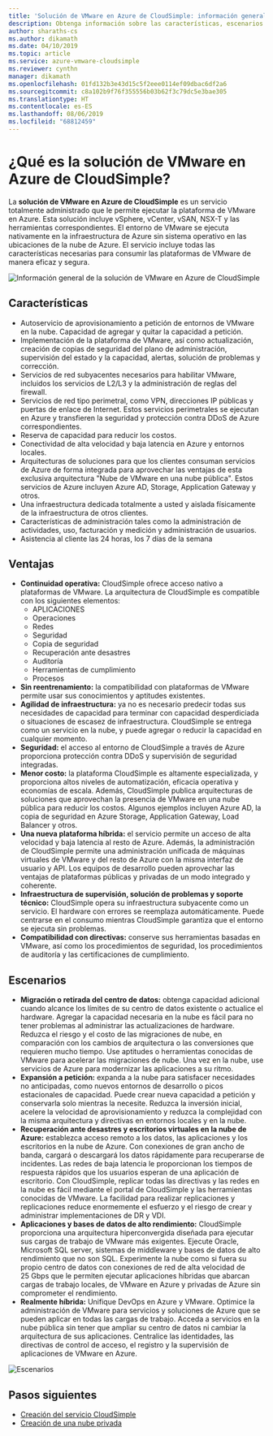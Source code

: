 ```yaml
---
title: 'Solución de VMware en Azure de CloudSimple: información general'
description: Obtenga información sobre las características, escenarios y ventajas de la solución de VMware en Azure del servicio CloudSimple.
author: sharaths-cs
ms.author: dikamath
ms.date: 04/10/2019
ms.topic: article
ms.service: azure-vmware-cloudsimple
ms.reviewer: cynthn
manager: dikamath
ms.openlocfilehash: 01fd132b3e43d15c5f2eee0114ef09dbac6df2a6
ms.sourcegitcommit: c8a102b9f76f355556b03b62f3c79dc5e3bae305
ms.translationtype: HT
ms.contentlocale: es-ES
ms.lasthandoff: 08/06/2019
ms.locfileid: "68812459"
---
```

# <a name="what-is-vmware-solution-on-azure-by-cloudsimple"></a>¿Qué es la solución de VMware en Azure de CloudSimple?

La **solución de VMware en Azure de CloudSimple** es un servicio totalmente administrado que le permite ejecutar la plataforma de VMware en Azure. Esta solución incluye vSphere, vCenter, vSAN, NSX-T y las herramientas correspondientes.
El entorno de VMware se ejecuta nativamente en la infraestructura de Azure sin sistema operativo en las ubicaciones de la nube de Azure. El servicio incluye todas las características necesarias para consumir las plataformas de VMware de manera eficaz y segura.

![Información general de la solución de VMware en Azure de CloudSimple](media/azure-vmware-solution-by-cloudsimple.png)

## <a name="features"></a>Características

* Autoservicio de aprovisionamiento a petición de entornos de VMware en la nube. Capacidad de agregar y quitar la capacidad a petición.
* Implementación de la plataforma de VMware, así como actualización, creación de copias de seguridad del plano de administración, supervisión del estado y la capacidad, alertas, solución de problemas y corrección.
* Servicios de red subyacentes necesarios para habilitar VMware, incluidos los servicios de L2/L3 y la administración de reglas del firewall.
* Servicios de red tipo perimetral, como VPN, direcciones IP públicas y puertas de enlace de Internet. Estos servicios perimetrales se ejecutan en Azure y transfieren la seguridad y protección contra DDoS de Azure correspondientes.
* Reserva de capacidad para reducir los costos.
* Conectividad de alta velocidad y baja latencia en Azure y entornos locales.
* Arquitecturas de soluciones para que los clientes consuman servicios de Azure de forma integrada para aprovechar las ventajas de esta exclusiva arquitectura "Nube de VMware en una nube pública". Estos servicios de Azure incluyen Azure AD, Storage, Application Gateway y otros.
* Una infraestructura dedicada totalmente a usted y aislada físicamente de la infraestructura de otros clientes.
* Características de administración tales como la administración de actividades, uso, facturación y medición y administración de usuarios.
* Asistencia al cliente las 24 horas, los 7 días de la semana

## <a name="benefits"></a>Ventajas

* **Continuidad operativa:** CloudSimple ofrece acceso nativo a plataformas de VMware. La arquitectura de CloudSimple es compatible con los siguientes elementos:
  * APLICACIONES
  * Operaciones
  * Redes
  * Seguridad
  * Copia de seguridad
  * Recuperación ante desastres
  * Auditoría
  * Herramientas de cumplimiento
  * Procesos
* **Sin reentrenamiento:** la compatibilidad con plataformas de VMware permite usar sus conocimientos y aptitudes existentes.
* **Agilidad de infraestructura:** ya no es necesario predecir todas sus necesidades de capacidad para terminar con capacidad desperdiciada o situaciones de escasez de infraestructura. CloudSimple se entrega como un servicio en la nube, y puede agregar o reducir la capacidad en cualquier momento.
* **Seguridad:** el acceso al entorno de CloudSimple a través de Azure proporciona protección contra DDoS y supervisión de seguridad integradas.
* **Menor costo:** la plataforma CloudSimple es altamente especializada, y proporciona altos niveles de automatización, eficacia operativa y economías de escala. Además, CloudSimple publica arquitecturas de soluciones que aprovechan la presencia de VMware en una nube pública para reducir los costos. Algunos ejemplos incluyen Azure AD, la copia de seguridad en Azure Storage, Application Gateway, Load Balancer y otros.
* **Una nueva plataforma híbrida:** el servicio permite un acceso de alta velocidad y baja latencia al resto de Azure. Además, la administración de CloudSimple permite una administración unificada de máquinas virtuales de VMware y del resto de Azure con la misma interfaz de usuario y API. Los equipos de desarrollo pueden aprovechar las ventajas de plataformas públicas y privadas de un modo integrado y coherente.
* **Infraestructura de supervisión, solución de problemas y soporte técnico:** CloudSimple opera su infraestructura subyacente como un servicio. El hardware con errores se reemplaza automáticamente. Puede centrarse en el consumo mientras CloudSimple garantiza que el entorno se ejecuta sin problemas.
* **Compatibilidad con directivas:** conserve sus herramientas basadas en VMware, así como los procedimientos de seguridad, los procedimientos de auditoría y las certificaciones de cumplimiento.

## <a name="scenarios"></a>Escenarios

* **Migración o retirada del centro de datos:** obtenga capacidad adicional cuando alcance los límites de su centro de datos existente o actualice el hardware. Agregar la capacidad necesaria en la nube es fácil para no tener problemas al administrar las actualizaciones de hardware. Reduzca el riesgo y el costo de las migraciones de nube, en comparación con los cambios de arquitectura o las conversiones que requieren mucho tiempo. Use aptitudes o herramientas conocidas de VMware para acelerar las migraciones de nube. Una vez en la nube, use servicios de Azure para modernizar las aplicaciones a su ritmo.
* **Expansión a petición:** expanda a la nube para satisfacer necesidades no anticipadas, como nuevos entornos de desarrollo o picos estacionales de capacidad. Puede crear nueva capacidad a petición y conservarla solo mientras la necesite. Reduzca la inversión inicial, acelere la velocidad de aprovisionamiento y reduzca la complejidad con la misma arquitectura y directivas en entornos locales y en la nube.
* **Recuperación ante desastres y escritorios virtuales en la nube de Azure:** establezca acceso remoto a los datos, las aplicaciones y los escritorios en la nube de Azure. Con conexiones de gran ancho de banda, cargará o descargará los datos rápidamente para recuperarse de incidentes. Las redes de baja latencia le proporcionan los tiempos de respuesta rápidos que los usuarios esperan de una aplicación de escritorio. Con CloudSimple, replicar todas las directivas y las redes en la nube es fácil mediante el portal de CloudSimple y las herramientas conocidas de VMware. La facilidad para realizar replicaciones y replicaciones reduce enormemente el esfuerzo y el riesgo de crear y administrar implementaciones de DR y VDI.
* **Aplicaciones y bases de datos de alto rendimiento:** CloudSimple proporciona una arquitectura hiperconvergida diseñada para ejecutar sus cargas de trabajo de VMware más exigentes. Ejecute Oracle, Microsoft SQL server, sistemas de middleware y bases de datos de alto rendimiento que no son SQL. Experimente la nube como si fuera su propio centro de datos con conexiones de red de alta velocidad de 25 Gbps que le permiten ejecutar aplicaciones híbridas que abarcan cargas de trabajo locales, de VMware en Azure y privadas de Azure sin comprometer el rendimiento.
* **Realmente híbrida:** Unifique DevOps en Azure y VMware. Optimice la administración de VMware para servicios y soluciones de Azure que se pueden aplicar en todas las cargas de trabajo. Acceda a servicios en la nube pública sin tener que ampliar su centro de datos ni cambiar la arquitectura de sus aplicaciones. Centralice las identidades, las directivas de control de acceso, el registro y la supervisión de aplicaciones de VMware en Azure.

![Escenarios](media/cloudsimple-scenarios.png)

## <a name="next-steps"></a>Pasos siguientes

* [Creación del servicio CloudSimple](quickstart-create-cloudsimple-service.md)
* [Creación de una nube privada](quickstart-create-private-cloud.md)